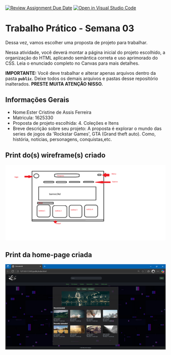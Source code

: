 [![Review Assignment Due Date](https://classroom.github.com/assets/deadline-readme-button-22041afd0340ce965d47ae6ef1cefeee28c7c493a6346c4f15d667ab976d596c.svg)](https://classroom.github.com/a/lzSD2mJw)
[![Open in Visual Studio Code](https://classroom.github.com/assets/open-in-vscode-2e0aaae1b6195c2367325f4f02e2d04e9abb55f0b24a779b69b11b9e10269abc.svg)](https://classroom.github.com/online_ide?assignment_repo_id=20117206&assignment_repo_type=AssignmentRepo)
# Trabalho Prático - Semana 03

Dessa vez, vamos escolher uma proposta de projeto para trabalhar.

Nessa atividade, você deverá montar a página inicial do projeto escolhido, a organização do HTML aplicando semântica correta e uso aprimorado do CSS. Leia o enunciado completo no Canvas para mais detalhes.

**IMPORTANTE:** Você deve trabalhar e alterar apenas arquivos dentro da pasta **`public`**. Deixe todos os demais arquivos e pastas desse repositório inalterados. **PRESTE MUITA ATENÇÃO NISSO.**

## Informações Gerais

- Nome:Ester Cristine de Assis Ferreira
- Matricula: 1625330
- Proposta de projeto escolhida: 4. Coleções e Itens	
- Breve descrição sobre seu projeto: A proposta é explorar o mundo das series de jogos da 'Rockstar Games', GTA (Grand theft auto). Como, história, notícias, personagens, conquistas,etc.


## Print do(s) wireframe(s) criado

![wireframe](public/imagens/wireframe.png)


## Print da home-page criada

![alt text](public/imagens/HomePage.png)